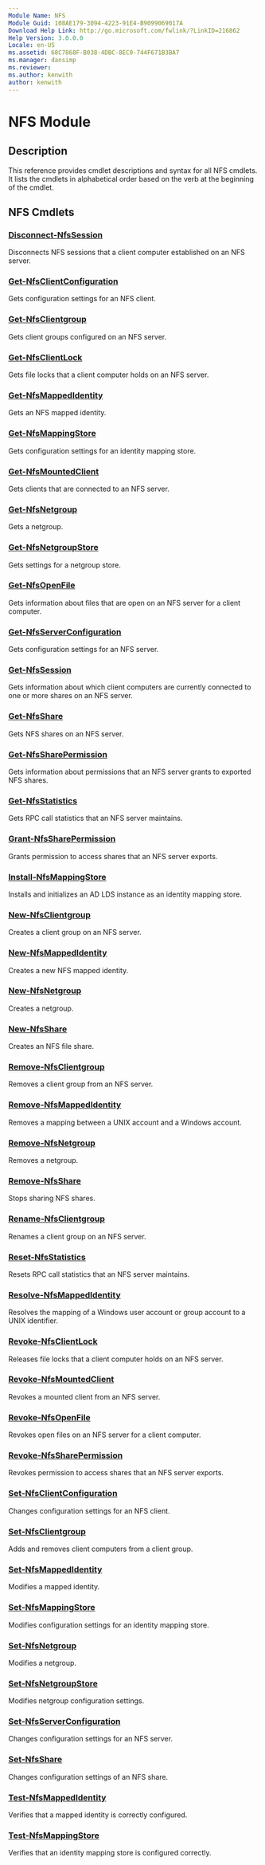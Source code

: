 ```yaml
---
Module Name: NFS
Module Guid: 108AE179-3094-4223-91E4-B9099069017A
Download Help Link: http://go.microsoft.com/fwlink/?LinkID=216862
Help Version: 3.0.0.0
Locale: en-US
ms.assetid: 68C7868F-B038-4DBC-8EC0-744F671B3BA7
ms.manager: dansimp
ms.reviewer:
ms.author: kenwith
author: kenwith
---
```


# NFS Module
## Description
This reference provides cmdlet descriptions and syntax for all NFS cmdlets. It lists the cmdlets in alphabetical order based on the verb at the beginning of the cmdlet.

## NFS Cmdlets
### [Disconnect-NfsSession](./Disconnect-NfsSession.md)
Disconnects NFS sessions that a client computer established on an NFS server.

### [Get-NfsClientConfiguration](./Get-NfsClientConfiguration.md)
Gets configuration settings for an NFS client.

### [Get-NfsClientgroup](./Get-NfsClientgroup.md)
Gets client groups configured on an NFS server.

### [Get-NfsClientLock](./Get-NfsClientLock.md)
Gets file locks that a client computer holds on an NFS server.

### [Get-NfsMappedIdentity](./Get-NfsMappedIdentity.md)
Gets an NFS mapped identity.

### [Get-NfsMappingStore](./Get-NfsMappingStore.md)
Gets configuration settings for an identity mapping store.

### [Get-NfsMountedClient](./Get-NfsMountedClient.md)
Gets clients that are connected to an NFS server.

### [Get-NfsNetgroup](./Get-NfsNetgroup.md)
Gets a netgroup.

### [Get-NfsNetgroupStore](./Get-NfsNetgroupStore.md)
Gets settings for a netgroup store.

### [Get-NfsOpenFile](./Get-NfsOpenFile.md)
Gets information about files that are open on an NFS server for a client computer.

### [Get-NfsServerConfiguration](./Get-NfsServerConfiguration.md)
Gets configuration settings for an NFS server.

### [Get-NfsSession](./Get-NfsSession.md)
Gets information about which client computers are currently connected to one or more shares on an NFS server.

### [Get-NfsShare](./Get-NfsShare.md)
Gets NFS shares on an NFS server.

### [Get-NfsSharePermission](./Get-NfsSharePermission.md)
Gets information about permissions that an NFS server grants to exported NFS shares.

### [Get-NfsStatistics](./Get-NfsStatistics.md)
Gets RPC call statistics that an NFS server maintains.

### [Grant-NfsSharePermission](./Grant-NfsSharePermission.md)
Grants permission to access shares that an NFS server exports.

### [Install-NfsMappingStore](./Install-NfsMappingStore.md)
Installs and initializes an AD LDS instance as an identity mapping store.

### [New-NfsClientgroup](./New-NfsClientgroup.md)
Creates a client group on an NFS server.

### [New-NfsMappedIdentity](./New-NfsMappedIdentity.md)
Creates a new NFS mapped identity.

### [New-NfsNetgroup](./New-NfsNetgroup.md)
Creates a netgroup.

### [New-NfsShare](./New-NfsShare.md)
Creates an NFS file share.

### [Remove-NfsClientgroup](./Remove-NfsClientgroup.md)
Removes a client group from an NFS server.

### [Remove-NfsMappedIdentity](./Remove-NfsMappedIdentity.md)
Removes a mapping between a UNIX account and a Windows account.

### [Remove-NfsNetgroup](./Remove-NfsNetgroup.md)
Removes a netgroup.

### [Remove-NfsShare](./Remove-NfsShare.md)
Stops sharing NFS shares.

### [Rename-NfsClientgroup](./Rename-NfsClientgroup.md)
Renames a client group on an NFS server.

### [Reset-NfsStatistics](./Reset-NfsStatistics.md)
Resets RPC call statistics that an NFS server maintains.

### [Resolve-NfsMappedIdentity](./Resolve-NfsMappedIdentity.md)
Resolves the mapping of a Windows user account or group account to a UNIX identifier.

### [Revoke-NfsClientLock](./Revoke-NfsClientLock.md)
Releases file locks that a client computer holds on an NFS server.

### [Revoke-NfsMountedClient](./Revoke-NfsMountedClient.md)
Revokes a mounted client from an NFS server.

### [Revoke-NfsOpenFile](./Revoke-NfsOpenFile.md)
Revokes open files on an NFS server for a client computer.

### [Revoke-NfsSharePermission](./Revoke-NfsSharePermission.md)
Revokes permission to access shares that an NFS server exports.

### [Set-NfsClientConfiguration](./Set-NfsClientConfiguration.md)
Changes configuration settings for an NFS client.

### [Set-NfsClientgroup](./Set-NfsClientgroup.md)
Adds and removes client computers from a client group.

### [Set-NfsMappedIdentity](./Set-NfsMappedIdentity.md)
Modifies a mapped identity.

### [Set-NfsMappingStore](./Set-NfsMappingStore.md)
Modifies configuration settings for an identity mapping store.

### [Set-NfsNetgroup](./Set-NfsNetgroup.md)
Modifies a netgroup.

### [Set-NfsNetgroupStore](./Set-NfsNetgroupStore.md)
Modifies netgroup configuration settings.

### [Set-NfsServerConfiguration](./Set-NfsServerConfiguration.md)
Changes configuration settings for an NFS server.

### [Set-NfsShare](./Set-NfsShare.md)
Changes configuration settings of an NFS share.

### [Test-NfsMappedIdentity](./Test-NfsMappedIdentity.md)
Verifies that a mapped identity is correctly configured.

### [Test-NfsMappingStore](./Test-NfsMappingStore.md)
Verifies that an identity mapping store is configured correctly.

